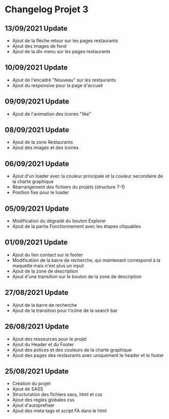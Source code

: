 # Changelog Projet 3

## 13/09/2021 Update

- Ajout de la flèche retour sur les pages restaurants
- Ajout des images de fond
- Ajout de la div menu sur les pages restaurants

## 10/09/2021 Update

- Ajout de l'encadré "Nouveau" sur les restaurants
- Ajout du responsive pour la page d'accueil

## 09/09/2021 Update

- Ajout de l'animation des icones "like"

## 08/09/2021 Update

- Ajout de la zone Restaurants
- Ajout des images et des icones

## 06/09/2021 Update

- Ajout d'un loader avec la couleur principale et la couleur secondaire de la charte graphique
- Réarrangement des fichiers du projets (structure 7-1)
- Position fixe pour le loader

## 05/09/2021 Update

- Modification du dégradé du bouton Explorer
- Ajout de la partie Fonctionnement avec les étapes cliquables

## 01/09/2021 Update

- Ajout du lien contact sur le footer
- Modification de la barre de recherche, qui maintenant correspond à la maquette mais n'est plus un input
- Ajout de la zone de description
- Ajout d'une transition sur le bouton de la zone de description

## 27/08/2021 Update

- Ajout de la barre de recherche
- Ajout de la transition pour l'icône de la search bar

## 26/08/2021 Update

- Ajout des ressources pour le projet
- Ajout du Header et du Footer
- Ajout des polices et des couleurs de la charte graphique
- Ajout des pages des restaurants avec uniquement le header et le footer

## 25/08/2021 Update

- Création du projet
- Ajout de SASS
- Structuration des fichiers sass, html et css
- Ajout des règles globales css
- Ajout d'autoprefixer
- Ajout des meta tags et script FA dans le html